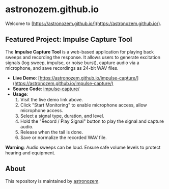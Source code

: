 
# astronozem.github.io

Welcome to [https://astronozem.github.io/](https://astronozem.github.io/).

## Featured Project: Impulse Capture Tool

The **Impulse Capture Tool** is a web-based application for playing back sweeps and recording the response. It allows users to generate excitation signals (log sweep, impulse, or noise burst), capture audio via a microphone, and save recordings as 24-bit WAV files.

- **Live Demo**: [https://astronozem.github.io/impulse-capture/](https://astronozem.github.io/impulse-capture/)
- **Source Code**: [impulse-capture/](impulse-capture/)
- **Usage**:
  1. Visit the live demo link above.
  2. Click "Start Monitoring" to enable microphone access, allow microphone access.
  3. Select a signal type, duration, and level.
  4. Hold the "Record / Play Signal" button to play the signal and capture audio.
  5. Release when the tail is done.
  6. Save or normalize the recorded WAV file.

**Warning**: Audio sweeps can be loud. Ensure safe volume levels to protect hearing and equipment.

## About

This repository is maintained by [astronozem](https://github.com/astronozem).


